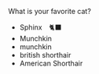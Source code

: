 What is your favorite cat?
- Sphinx　🐈‍⬛
- Munchkin
- munchkin
- british shorthair
- American Shorthair

